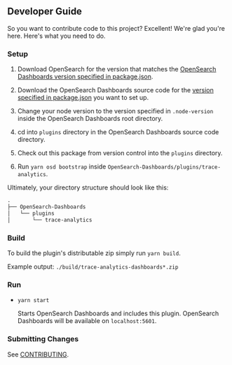 ## Developer Guide

So you want to contribute code to this project? Excellent! We're glad you're here. Here's what you need to do.

### Setup

1. Download OpenSearch for the version that matches the [OpenSearch Dashboards version specified in package.json](./package.json#L5).
1. Download the OpenSearch Dashboards source code for the [version specified in package.json](./package.json#L5) you want to set up.

1. Change your node version to the version specified in `.node-version` inside the OpenSearch Dashboards root directory.
1. cd into `plugins` directory in the OpenSearch Dashboards source code directory.
1. Check out this package from version control into the `plugins` directory.
1. Run `yarn osd bootstrap` inside `OpenSearch-Dashboards/plugins/trace-analytics`.

Ultimately, your directory structure should look like this:

```md
.
├── OpenSearch-Dashboards
│   └── plugins
│       └── trace-analytics
```

### Build

To build the plugin's distributable zip simply run `yarn build`.

Example output: `./build/trace-analytics-dashboards*.zip`

### Run

- `yarn start`

  Starts OpenSearch Dashboards and includes this plugin. OpenSearch Dashboards will be available on `localhost:5601`.

### Submitting Changes

See [CONTRIBUTING](CONTRIBUTING.md).
